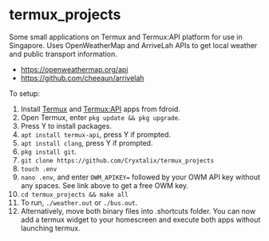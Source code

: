 # termux_projects
Some small applications on Termux and Termux:API platform for use in Singapore.
Uses OpenWeatherMap and ArriveLah APIs to get local weather and public transport information.

* https://openweathermap.org/api
* https://github.com/cheeaun/arrivelah

To setup:
1) Install [Termux](https://f-droid.org/en/packages/com.termux/) and [Termux:API](https://f-droid.org/en/packages/com.termux.api/) apps from fdroid. 
2) Open Termux, enter `pkg update && pkg upgrade`.
3) Press Y to install packages.
4) `apt install termux-api`, press Y if prompted.
5) `apt install clang`, press Y if prompted.
6) `pkg install git`.
7) `git clone https://github.com/Cryxtalix/termux_projects`
8) `touch .env`
9) `nano .env`, and enter `OWM_APIKEY=` followed by your OWM API key without any spaces. See link above to get a free OWM key.
10) `cd termux_projects && make all`
11) To run, `./weather.out` or `./bus.out`. 
12) Alternatively, move both binary files into .shortcuts folder. You can now add a termux widget to your homescreen and execute both apps without launching termux.
